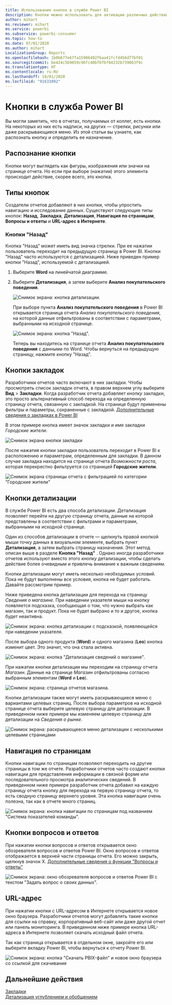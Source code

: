 ```yaml
---
title: Использование кнопок в службе Power BI
description: Кнопки можно использовать для активации различных действий, включая навигацию по отчетам, детализацию и детализацию между отчетами.
author: mihart
ms.reviewer: mihart
ms.service: powerbi
ms.subservice: powerbi-consumer
ms.topic: how-to
ms.date: 07/01/2020
ms.author: mihart
LocalizationGroup: Reports
ms.openlocfilehash: 1b0b677e67fa15906492fbaa41fcfd456d77bf01
ms.sourcegitcommit: be424c5b9659c96fc40bfbfbf04332b739063f9c
ms.translationtype: HT
ms.contentlocale: ru-RU
ms.lasthandoff: 10/01/2020
ms.locfileid: "91633892"
---
```

# <a name="buttons-in-the-power-bi-service"></a>Кнопки в служба Power BI
Вы могли заметить, что в отчетах, получаемых от коллег, есть кнопки. На некоторых из них есть надписи, на других — стрелки, рисунки или даже раскрывающиеся меню. Из этой статьи вы узнаете, как распознать кнопку и определить ее назначение.

## <a name="how-to-recognize-a-button"></a>Распознание кнопки
Кнопки могут выглядеть как фигуры, изображения или значки на странице отчета. Но если при выборе (нажатии) этого элемента происходит действие, скорее всего, это кнопка.

## <a name="types-of-buttons"></a>Типы кнопок
Создатели отчетов добавляют в них кнопки, чтобы упростить навигацию и исследование данных. Существуют следующие типы кнопок: **Назад**, **Закладка**, **Детализация**, **Навигация по страницам**, **Вопросы и ответы** и **URL-адрес в Интернете**. 

### <a name="back-buttons"></a>Кнопки "Назад" 
Кнопка "Назад" может иметь вид значка стрелки. При ее нажатии пользователь переходит на предыдущую страницу в Power BI.  Кнопки "Назад" часто используются с детализацией. Ниже приведен пример кнопки "Назад", используемой с детализацией.

1. Выберите **Word** на линейчатой диаграмме.
1. Выберите **Детализация**, а затем выберите **Анализ покупательского поведения**.

    ![Снимок экрана: кнопка детализации.](media/end-user-buttons/power-bi-drillthrough.png)

    При выборе пункта **Анализ покупательского поведения** в Power BI открывается страница отчета *Анализ покупательского поведения*, на которой данные отфильтрованы в соответствии с параметрами, выбранными на исходной странице.

    ![Снимок экрана: кнопка "Назад".](media/end-user-buttons/power-bi-go-back.png)

    Теперь вы находитесь на странице отчета **Анализ покупательского поведения** с данными по Word. Чтобы вернуться на предыдущую страницу, нажмите кнопку "Назад". 

## <a name="bookmark-buttons"></a>Кнопки закладок
Разработчики отчетов часто включают в них закладки. Чтобы просмотреть список закладок отчета, в правом верхнем углу выберите **Вид** > **Закладки**. Когда разработчик отчета добавляет *кнопку* закладки, это просто альтернативный способ перехода на определенную страницу отчета, связанную с закладкой. На странице будут применены фильтры и параметры, сохраненные с закладкой. [Дополнительные сведения о закладках в Power BI](end-user-bookmarks.md) 

В этом примере кнопка имеет значок закладки и имя закладки *Городские жители*. 

![Снимок экрана кнопки закладки](media/end-user-buttons/power-bi-bookmark.png)

После нажатия кнопки закладки пользователь переходит в Power BI к расположению и параметрам, определенным для закладки.  В данном случае закладка находится на странице отчета *Возможности роста*, которая перекрестно фильтруется со страницей **Городские жители**.

![Снимок экрана страницы отчета с фильтрацией по категории "Городские жители"](media/end-user-buttons/power-bi-urban.png)


## <a name="drillthrough-buttons"></a>Кнопки детализации
В службе Power BI есть два способа детализации. Детализация позволяет перейти на другую страницу отчета, данные на которой представлены в соответствии с фильтрами и параметрами, выбранными на исходной странице.

Один из способов детализации в отчете — щелкнуть правой кнопкой мыши точку данных в визуальном элементе, выбрать пункт **Детализация**, а затем выбрать страницу назначения. Этот метод описан выше в разделе **Кнопка "Назад"** . Однако иногда разработчики отчетов используют вместо этого *кнопку* детализации, чтобы сделать действие более очевидным и привлечь внимание к важным сведениям.  

Кнопки детализации могут иметь несколько необходимых условий. Пока не будут выполнены все условия, кнопка не будет работать. Давайте рассмотрим пример.

Ниже приведена кнопка детализации для перехода на страницу *Сведения о магазине*. При наведении указателя мыши на кнопку появляется подсказка, сообщающая о том, что нужно выбрать как магазин, так и продукт. Пока не будет выбрано и то и другое, кнопка будет неактивна.

![Снимок экрана: кнопка детализации с подсказкой, появляющейся при наведении указателя.](media/end-user-buttons/power-bi-drill-two-selections.png)

После выбора одного продукта (**Word**) и одного магазина (**Leo**) кнопка изменит цвет. Это значит, что она стала активна.

![Снимок экрана: кнопка "Детализация сведений о магазине".](media/end-user-buttons/power-bi-select-both.png)

При нажатии кнопки детализации мы переходим на страницу отчета *Магазин*. Данные на странице *Магазин* отфильтрованы согласно выбранным элементам (**Word** и **Leo**).

![Снимок экрана: страница отчетов магазина.](media/end-user-buttons/power-bi-store.png)

Кнопки детализации также могут иметь раскрывающиеся меню с вариантами целевых страниц. После выбора параметров на исходной странице отчета выберите целевую страницу для детализации. В приведенном ниже примере мы изменяем целевую страницу для детализации на *Сведения о рынке*. 

![Снимок экрана: раскрывающееся меню детализации с несколькими целевыми страницами](media/end-user-buttons/power-bi-destination.png)

## <a name="page-navigation"></a>Навигация по страницам

Кнопки навигации по страницам позволяют переходить на другие страницы в том же отчете. Разработчики отчетов часто создают кнопки навигации для представления информации в связной форме или последовательного просмотра аналитических сведений. В приведенном ниже примере разработчик отчета добавил на каждую страницу отчета кнопку для перехода на первую страницу отчета, то есть сводную страницу верхнего уровня. Эта кнопка навигации очень полезна, так как в отчете много страниц.

![Снимок экрана: кнопка навигации по страницам под названием "Система показателей команды".](media/end-user-buttons/power-bi-nav-button.png)


## <a name="qa-buttons"></a>Кнопки вопросов и ответов 
При нажатии кнопки вопросов и ответов открывается окно обозревателя вопросов и ответов Power BI. Окно вопросов и ответов отображается в верхней части страницы отчета. Его можно закрыть, щелкнув значок X. [Дополнительные сведения о функции "Вопросы и ответы"](end-user-q-and-a.md)

![Снимок экрана: окно обозревателя вопросов и ответов Power BI с текстом "Задать вопрос о своих данных".](media/end-user-buttons/power-bi-qna.png)

## <a name="web-url"></a>URL-адрес
При нажатии кнопки с URL-адресом в Интернете открывается новое окно браузера. Разработчики отчетов могут добавлять такие кнопки для ссылки на справку, корпоративный веб-сайт или даже другой отчет или панель мониторинга. В приведенном ниже примере кнопка URL-адреса в Интернете позволяет скачать исходный файл отчета. 

Так как страница открывается в отдельном окне, закройте его или выберите вкладку Power BI, чтобы вернуться к отчету Power BI.

![Снимок экрана: кнопка "Скачать PBIX-файл" и новое окно браузера со ссылкой для скачивания](media/end-user-buttons/power-bi-url.png)

## <a name="next-steps"></a>Дальнейшие действия
[Закладки](end-user-bookmarks.md)    
[Детализация углублением и обобщением](end-user-drill.md)
